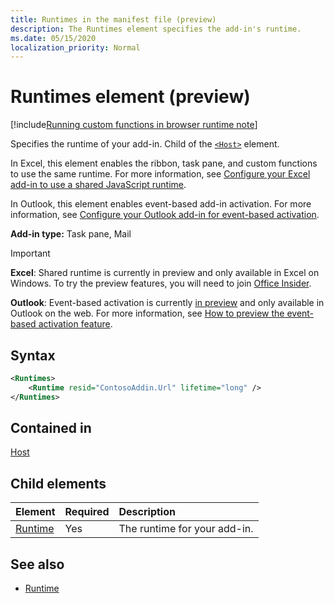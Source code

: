 ```yaml
---
title: Runtimes in the manifest file (preview)
description: The Runtimes element specifies the add-in's runtime.
ms.date: 05/15/2020
localization_priority: Normal
---
```


# Runtimes element (preview)

[!include[Running custom functions in browser runtime note](../../includes/excel-shared-runtime-preview-note.md)]

Specifies the runtime of your add-in. Child of the [`<Host>`](host.md) element.

In Excel, this element enables the ribbon, task pane, and custom functions to use the same runtime. For more information, see [Configure your Excel add-in to use a shared JavaScript runtime](../../excel/configure-your-add-in-to-use-a-shared-runtime.md).

In Outlook, this element enables event-based add-in activation. For more information, see [Configure your Outlook add-in for event-based activation](../../outlook/autolaunch.md).

**Add-in type:** Task pane, Mail

> [!IMPORTANT]
> **Excel**: Shared runtime is currently in preview and only available in Excel on Windows. To try the preview features, you will need to join [Office Insider](https://insider.office.com/).
>
> **Outlook**: Event-based activation is currently [in preview](../../reference/objectmodel/preview-requirement-set/outlook-requirement-set-preview.md) and only available in Outlook on the web. For more information, see [How to preview the event-based activation feature](../../outlook/autolaunch.md#how-to-preview-the-event-based-activation-feature).

## Syntax

```XML
<Runtimes>
    <Runtime resid="ContosoAddin.Url" lifetime="long" />
</Runtimes>
```

## Contained in

[Host](host.md)

## Child elements

|  Element |  Required  |  Description  |
|:-----|:-----|:-----|
| [Runtime](runtime.md) | Yes |  The runtime for your add-in. |

## See also

- [Runtime](runtime.md)
